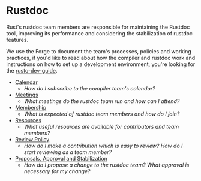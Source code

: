 # Rustdoc
Rust's rustdoc team members are responsible for maintaining the Rustdoc tool, improving its performance
and considering the stabilization of rustdoc features.

We use the Forge to document the team's processes, policies and working practices, if you'd like to
read about how the compiler and rustdoc work and instructions on how to set up a development environment,
you're looking for the [rustc-dev-guide](https://rustc-dev-guide.rust-lang.org/).

- [Calendar](./calendar.md)
  - *How do I subscribe to the compiler team's calendar?*
- [Meetings](./meetings.md)
  - *What meetings do the rustdoc team run and how can I attend?*
- [Membership](./membership.md)
  - *What is expected of rustdoc team members and how do I join?*
- [Resources](./resources.md)
  - *What useful resources are available for contributors and team members?*
- [Review Policy](./reviews.md)
  - *How do I make a contribution which is easy to review? How do I start reviewing as a team member?*
- [Proposals, Approval and Stabilization](./proposals-and-stabilization.md)
  - *How do I propose a change to the rustdoc team? What approval is necessary for my change?*
